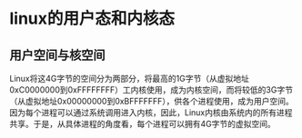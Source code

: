 # linux的用户态和内核态

## 用户空间与核空间

Linux将这4G字节的空间分为两部分，将最高的1G字节（从虚拟地址0xC0000000到0xFFFFFFFF）工内核使用，成为内核空间，而将较低的3G字节（从虚拟地址0x00000000到0xBFFFFFFF），供各个进程使用，成为用户空间。因为每个进程可以通过系统调用进入内核，因此，Linux内核由系统内的所有进程共享。于是，从具体进程的角度看，每个进程可以拥有4G字节的虚拟空间。


